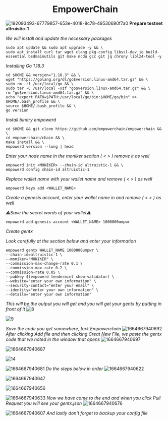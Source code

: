 <h1 align="center">EmpowerChain</h1>

![192093493-67779857-653e-4018-8c78-49530690f7a0](https://user-images.githubusercontent.com/100621008/193432234-78f7b5c3-2e22-4a1e-9ac2-f566bd52cd69.png)
**Prepare testnet altruistic-1**

*We will install and update the necessary packages*
```
sudo apt update && sudo apt upgrade -y && \
sudo apt install curl tar wget clang pkg-config libssl-dev jq build-essential bsdmainutils git make ncdu gcc git jq chrony liblz4-tool -y
```
*Installing Go 1.18.3*
```
cd $HOME && version="1.18.3" && \
wget "https://golang.org/dl/go$version.linux-amd64.tar.gz" && \
sudo rm -rf /usr/local/go && \
sudo tar -C /usr/local -xzf "go$version.linux-amd64.tar.gz" && \
rm "go$version.linux-amd64.tar.gz" && \
echo "export PATH=$PATH:/usr/local/go/bin:$HOME/go/bin" >> $HOME/.bash_profile && \
source $HOME/.bash_profile && \
go version
```
*Install binary empowerd*
```
cd $HOME && git clone https://github.com/empowerchain/empowerchain && \
cd empowerchain/chain && \
make install && \
empowerd version --long | head
```
*Enter your node name in the moniker section ( < > ) remove it as well*
```
empowerd init <MONIKER> --chain-id altruistic-1 && \
empowerd config chain-id altruistic-1
```
*Replace wallet name with your wallet name and remove ( < > ) as well*
```
empowerd keys add <WALLET_NAME>
```
*Create a genesis account, enter your wallet name in <walletname> and remove ( < > ) as well*
  
*:warning:Save the secret words of your wallet:warning:*
```
empowerd add-genesis-account <WALLET_NAME> 1000000umpwr
  ```
*Create gentx*
  
*Look carefully at the section below and enter your information*
  ```
  empowerd gentx WALLET_NAME 1000000umpwr \
--chain-id=altruistic-1 \
--moniker="MONIKER" \
--commission-max-change-rate 0.1 \
--commission-max-rate 0.2 \
--commission-rate 0.05 \
--pubkey $(empowerd tendermint show-validator) \
--website="enter your own information" \
--security-contact="enter your email" \
--identity="enter your own information" \
--details="enter your own information"
 ```
*This will be the output you will get and you will get your gentx by putting <cat> in front of it*
 ![8](https://user-images.githubusercontent.com/100621008/193432937-a4af4dc3-f81e-4114-b3ce-7e9c4919b272.jpg)
  
 ![9](https://user-images.githubusercontent.com/100621008/193432945-32a74deb-f56c-41c1-9f98-76ba3492632f.jpg)
  
*Save the code you get somewhere, fork Empowerchain*
 ![1664667940692](https://user-images.githubusercontent.com/100621008/193433068-e9ffad6c-5752-4b82-b94f-b716536e0182.jpg)
*After clicking Add file and then clicking Creat New File, we paste the gentx code that we noted in the window that opens*
![1664667940697](https://user-images.githubusercontent.com/100621008/193433245-b30b26b7-adb0-44ea-b729-0f71c3c2c591.jpg)
  
![1664667940687](https://user-images.githubusercontent.com/100621008/193433251-8a72be88-5fcf-46dd-8d74-4051d2ab7926.jpg)
  
![14](https://user-images.githubusercontent.com/100621008/193433339-3d43e9f2-20cc-45c2-9601-7c29c35e61f9.jpg)
  
![1664667940681](https://user-images.githubusercontent.com/100621008/193433356-5dd5713a-6f00-4b07-8b3c-75398a3efd27.jpg)
*Do the steps below in order*
![1664667940622](https://user-images.githubusercontent.com/100621008/193433506-42d326cc-6c0e-4f9e-a862-9a0a974e5890.png)

![1664667940647](https://user-images.githubusercontent.com/100621008/193433514-8c8558ca-ba6a-4018-bbe7-75bd80433431.png)

![1664667940656](https://user-images.githubusercontent.com/100621008/193433518-9525c9ed-853d-437a-b855-6b26ae140658.png)

![1664667940633](https://user-images.githubusercontent.com/100621008/193433520-b20e4988-94c3-4134-8ae3-02263f69b741.png)
*Now we have come to the end and when you click Pull Request you will see your gentx.json*
![1664667940676](https://user-images.githubusercontent.com/100621008/193433648-096ab691-29b0-4298-8d84-5bb8fe57f695.png)

![1664667940607](https://user-images.githubusercontent.com/100621008/193433650-f049aec3-459e-4211-b4fc-faa3c76ccaf0.png)
*And lastly don't forget to backup your config file*
